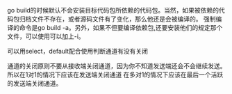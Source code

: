 go build的时候默认不会安装目标代码包所依赖的代码包。当然，如果被依赖的代码包归档文件不存在，或者源码文件有了变化，那么他还是会被编译的。
强制编译的命令是go build -a。另外，如果不但要编译依赖包,还要安装他们的规定那个文件，可以使用可以加上-i。

可以用select，default配合使用判断通道有没有关闭

通道的关闭原则不要从接收端关闭通道，因为你不知道发送端还会不会继续发送。所以在1对1的情况下应该在发送端关闭通道
在多对1的情况下应该在最后一个活跃的发送端关闭通道。
